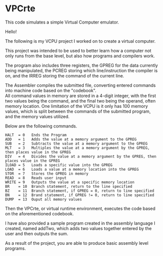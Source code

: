 # VPCrte
This code simulates a simple Virtual Computer emulator.

Hello!

The following is my VCPU project I worked on to create a virtual computer.

This project was intended to be used to better learn how a computer not only runs from the base level,
but also how programs and compilers work.

The program also includes three registers, 
the GPREG for the data currently being manipulated, the PCREG storing which line/instruction the compiler is on, and the IRREG storing the command of the current line.

The Assembler compiles the submitted file, converting entered commands into machine code based on the "codebook".\
All command values in memory are stored in a 4-digit integer, with the first two values being the command, and the final two being the operand, often memory location.
One limitation of the VCPU is it only has 100 memory values, which is split between the commands of the submitted program, and the memory values utilized.

Below are the following commands.

    HALT  = 0   Ends the Program
    ADD   = 1   Adds the value at a memory argument to the GPREG
    SUB   = 2   Subtracts the value at a memory argument to the GPREG
    MLT   = 3   Multiples the value at a memory argument by the GPREG, then places value in the GPREG
    DIV   = 4   Divides the value at a memory argument by the GPREG, then places value in the GPREG
    ILOAD = 5   Loads a specific value into the GPREG
    LOAD  = 6   Loads a value at a memory location into the GPREG
    STOR  = 7   Stores the GPREG in memory
    READ  = 8   Reads user input
    WRITE = 9   Outputs the value at a specific memory location
    BR    = 10  Branch statement, return to the line specified
    BZ    = 11  Branch statement, if GPREG = 0, return to line specified
    BN    = 12  Brand statement, if GPREG != 0, return to line specified
    DUMP  = 13  Ouput all memory values

Then the VPCrte, or virtual runtime environment, executes the code based on the aforementioned codebook.

I have also provided a sample program created in the assembly language I created, named addTwo, which adds two values together entered by the user and then outputs the sum.


As a result of the project, you are able to produce basic assembly level programs.
